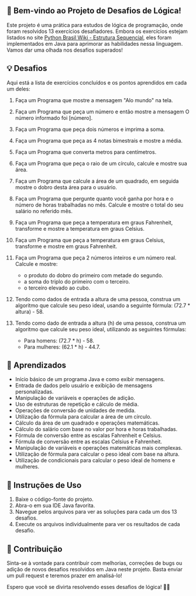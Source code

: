 ## 👋 Bem-vindo ao Projeto de Desafios de Lógica!

Este projeto é uma prática para estudos de lógica de programação, onde foram resolvidos 13 exercícios desafiadores. Embora os exercícios estejam listados no site [Python Brasil Wiki - Estrutura Sequencial](https://wiki.python.org.br/EstruturaSequencial), eles foram implementados em Java para aprimorar as habilidades nessa linguagem. Vamos dar uma olhada nos desafios superados!

## 💡 Desafios

Aqui está a lista de exercícios concluídos e os pontos aprendidos em cada um deles:

1. Faça um Programa que mostre a mensagem "Alo mundo" na tela.

2. Faça um Programa que peça um número e então mostre a mensagem O número informado foi [número].

3. Faça um Programa que peça dois números e imprima a soma.

4. Faça um Programa que peça as 4 notas bimestrais e mostre a média.

5. Faça um Programa que converta metros para centímetros.

6. Faça um Programa que peça o raio de um círculo, calcule e mostre sua área.

7. Faça um Programa que calcule a área de um quadrado, em seguida mostre o dobro desta área para o usuário.

8. Faça um Programa que pergunte quanto você ganha por hora e o número de horas trabalhadas no mês. Calcule e mostre o total do seu salário no referido mês.

9. Faça um Programa que peça a temperatura em graus Fahrenheit, transforme e mostre a temperatura em graus Celsius.

10. Faça um Programa que peça a temperatura em graus Celsius, transforme e mostre em graus Fahrenheit.

11. Faça um Programa que peça 2 números inteiros e um número real. Calcule e mostre:
     - o produto do dobro do primeiro com metade do segundo.
     - a soma do triplo do primeiro com o terceiro.
     - o terceiro elevado ao cubo.

12. Tendo como dados de entrada a altura de uma pessoa, construa um algoritmo que calcule seu peso ideal, usando a seguinte fórmula: (72.7 * altura) - 58.

13. Tendo como dado de entrada a altura (h) de uma pessoa, construa um algoritmo que calcule seu peso ideal, utilizando as seguintes fórmulas:
     - Para homens: (72.7 * h) - 58.
     - Para mulheres: (62.1 * h) - 44.7.
  
## 📝 Aprendizados
   - Início básico de um programa Java e como exibir mensagens.
   - Entrada de dados pelo usuário e exibição de mensagens personalizadas.
   - Manipulação de variáveis e operações de adição.
   - Uso de estruturas de repetição e cálculo de média.
   - Operações de conversão de unidades de medida.
   - Utilização da fórmula para calcular a área de um círculo.
   - Cálculo da área de um quadrado e operações matemáticas.
   - Cálculo do salário com base no valor por hora e horas trabalhadas.
   - Fórmula de conversão entre as escalas Fahrenheit e Celsius.
   - Fórmula de conversão entre as escalas Celsius e Fahrenheit.
   - Manipulação de variáveis e operações matemáticas mais complexas.
   - Utilização de fórmula para calcular o peso ideal com base na altura.
   - Utilização de condicionais para calcular o peso ideal de homens e mulheres.

## 🚀 Instruções de Uso

1. Baixe o código-fonte do projeto.
2. Abra-o em sua IDE Java favorita.
3. Navegue pelos arquivos para ver as soluções para cada um dos 13 desafios.
4. Execute os arquivos individualmente para ver os resultados de cada desafio.

## 🎯 Contribuição

Sinta-se à vontade para contribuir com melhorias, correções de bugs ou adição de novos desafios resolvidos em Java neste projeto. Basta enviar um pull request e teremos prazer em analisá-lo!

Espero que você se divirta resolvendo esses desafios de lógica! 💪😄
